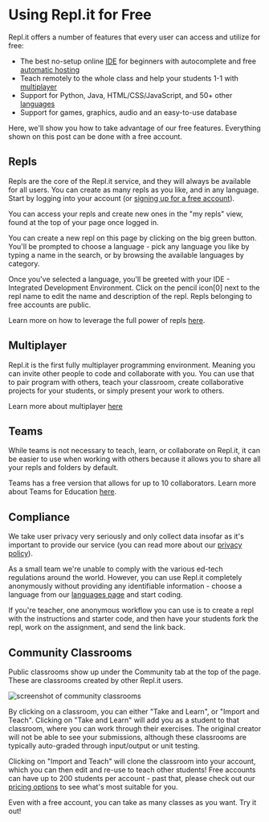 # Using Repl.it for Free

Repl.it offers a number of features that every user can access and utilize for free:

- The best no-setup online [IDE](https://repl.it/site/ide) for beginners with autocomplete and free [automatic hosting](https://repl.it/site/hosting)
- Teach remotely to the whole class and help your students 1-1 with [multiplayer](https://repl.it/site/multiplayer)
- Support for Python, Java, HTML/CSS/JavaScript, and 50+ other [languages](https://repl.it/languages)
- Support for games, graphics, audio and an easy-to-use database

Here, we'll show you how to take advantage of our free features.  Everything shown on this post can be done with a free account.

## Repls

Repls are the core of the Repl.it service, and they will always be available for all users.  You can create as many repls as you like, and in any language.  Start by logging into your account (or [signing up for a free account](https://repl.it/signup)).

You can access your repls and create new ones in the "my repls" view, found at the top of your page once logged in.

You can create a new repl on this page by clicking on the big green button.  You'll be prompted to choose a language - pick any language you like by typing a name in the search, or by browsing the available languages by category.

Once you've selected a language, you'll be greeted with your IDE - Integrated Development Environment.  Click on the pencil icon[0] next to the repl name to edit the name and description of the repl.  Repls belonging to free accounts are public.

Learn more on how to leverage the full power of repls [here](https://docs.repl.it/tutorials/01-introduction-to-the-repl-it-ide).

## Multiplayer

Repl.it is the first fully multiplayer programming environment. Meaning you can invite other people to code and collaborate with you. You can use that to pair program with others, teach your classroom, create collaborative projects for your students, or simply present your work to others. 

Learn more about multiplayer [here](https://docs.repl.it/tutorials/05-pair-programming-using-multiplayer-with-repl-it)

## Teams

While teams is not necessary to teach, learn, or collaborate on Repl.it, it can be easier to use when working with others because it allows you to share all your repls and folders by default. 

Teams has a free version that allows for up to 10 collaborators. Learn more about Teams for Education [here](https://docs.repl.it/classrooms/teams_for_education).

## Compliance

We take user privacy very seriously and only collect data insofar as it's important to provide our service (you can read more about our [privacy policy](https://repl.it/site/privacy)).

As a small team we're unable to comply with the various ed-tech regulations around the world. However, you can use Repl.it completely anonymously without providing any identifiable information - choose a language from our [languages page](https://repl.it/languages) and start coding.

If you're teacher, one anonymous workflow you can use is to create a repl with the instructions and starter code, and then have your students fork the repl, work on the assignment, and send the link back.

## Community Classrooms

Public classrooms show up under the Community tab at the top of the page.  These are classrooms created by other Repl.it users.

![screenshot of community classrooms](https://replit.github.io/media/free-features/community-classrooms.png)

By clicking on a classroom, you can either "Take and Learn", or "Import and Teach".  Clicking on "Take and Learn" will add you as a student to that classroom, where you can work through their exercises.  The original creator will not be able to see your submissions, although these classrooms are typically auto-graded through input/output or unit testing.

Clicking on "Import and Teach" will clone the classroom into your account, which you can then edit and re-use to teach other students!  Free accounts can have up to 200 students per account - past that, please check out our [pricing options](https://repl.it/site/pricing) to see what's most suitable for you.

Even with a free account, you can take as many classes as you want.  Try it out!
